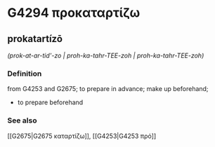 # G4294 προκαταρτίζω

## prokatartízō

_(prok-at-ar-tid'-zo | proh-ka-tahr-TEE-zoh | proh-ka-tahr-TEE-zoh)_

### Definition

from G4253 and G2675; to prepare in advance; make up beforehand; 

- to prepare beforehand

### See also

[[G2675|G2675 καταρτίζω]], [[G4253|G4253 πρό]]

